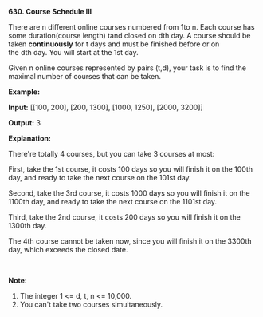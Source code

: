 **630. Course Schedule III**

There are n different online courses numbered from 1to n. Each course has some duration(course length) tand closed on dth day. A course should be taken **continuously** for t days and must be finished before or on the dth day. You will start at the 1st day.

Given n online courses represented by pairs (t,d), your task is to find the maximal number of courses that can be taken.

**Example:**

**Input:** [[100, 200], [200, 1300], [1000, 1250], [2000, 3200]]

**Output:** 3

**Explanation:** 

There're totally 4 courses, but you can take 3 courses at most:

First, take the 1st course, it costs 100 days so you will finish it on the 100th day, and ready to take the next course on the 101st day.

Second, take the 3rd course, it costs 1000 days so you will finish it on the 1100th day, and ready to take the next course on the 1101st day. 

Third, take the 2nd course, it costs 200 days so you will finish it on the 1300th day. 

The 4th course cannot be taken now, since you will finish it on the 3300th day, which exceeds the closed date.

 

**Note:**

1. The integer 1 &lt;= d, t, n &lt;= 10,000.
2. You can't take two courses simultaneously.
